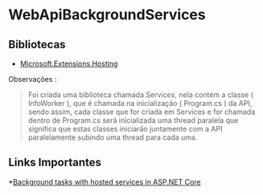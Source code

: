 # WebApiBackgroundServices

## Bibliotecas
* [Microsoft.Extensions.Hosting](https://www.nuget.org/packages/Microsoft.Extensions.Hosting)


Observações : 
> Foi criada uma biblioteca chamada Services, nela contém a classe ( InfoWorker ), que é chamada na inicialização ( Program.cs ) da API, sendo assim, cada classe que for criada em Services e for chamada dentro de Program.cs será inicializada uma thread paralela que significa que estas classes iniciarão juntamente com a API paralelamente subindo uma thread para cada uma.   


## Links Importantes
*[Background tasks with hosted services in ASP.NET Core](https://docs.microsoft.com/en-us/aspnet/core/fundamentals/host/hosted-services?view=aspnetcore-6.0&tabs=visual-studio)
